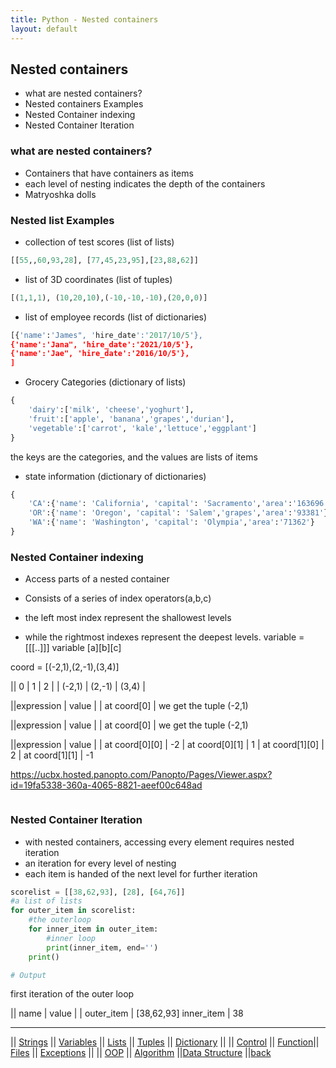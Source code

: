 ```yaml
---
title: Python - Nested containers 
layout: default
---
```


## Nested containers

* what are nested containers?
* Nested containers Examples
* Nested Container indexing
* Nested Container Iteration

### what are nested containers?

* Containers that have containers as items
* each level of nesting indicates the depth of the containers
* Matryoshka dolls

### Nested list Examples

* collection of test scores (list of lists)

```python
[[55,,60,93,28], [77,45,23,95],[23,88,62]]
```

* list of 3D coordinates (list of tuples)

```python
[(1,1,1), (10,20,10),(-10,-10,-10),(20,0,0)]
```

* list of employee records (list of dictionaries)

```python
[{'name':'James", 'hire_date':'2017/10/5'}, 
{'name':'Jana", 'hire_date':'2021/10/5'}, 
{'name':'Jae", 'hire_date':'2016/10/5'}, 
]
```

* Grocery Categories (dictionary of lists)

```python
{
    'dairy':['milk', 'cheese','yoghurt'],
    'fruit':['apple', 'banana','grapes','durian'],
    'vegetable':['carrot', 'kale','lettuce','eggplant']
}
```

the keys are the categories, and the values are lists of items

* state information (dictionary of dictionaries)

```python
{
    'CA':{'name': 'California', 'capital': 'Sacramento','area':'163696'},
    'OR':{'name': 'Oregon', 'capital': 'Salem','grapes','area':'93381'},
    'WA':{'name': 'Washington', 'capital': 'Olympia','area':'71362'}
}
```

### Nested Container indexing

* Access parts of a nested container
* Consists of a series of index operators(a,b,c)

* the left most index represent the shallowest levels
* while the rightmost indexes represent the deepest levels.
variable = [[[..]]]
variable [a][b][c]

coord = [(-2,1),(2,-1),(3,4)]

|| 0 | 1 | 2 |
| (-2,1) | (2,-1) | (3,4) |

||expression | value |
| at coord[0]  | we get the tuple (-2,1)


||expression | value |
| at coord[0]  | we get the tuple (-2,1)

||expression | value |
| at coord[0][0]  | -2
| at coord[0][1]  | 1
| at coord[1][0]  | 2
| at coord[1][1]  | -1

https://ucbx.hosted.panopto.com/Panopto/Pages/Viewer.aspx?id=19fa5338-360a-4065-8821-aeef00c648ad

```python

```

### Nested Container Iteration

* with nested containers, accessing every element requires nested iteration
* an iteration for every level of nesting
* each item is handed of the next level for further iteration

```python
scorelist = [[38,62,93], [28], [64,76]]
#a list of lists
for outer_item in scorelist:
    #the outerloop
    for inner_item in outer_item:
        #inner loop
        print(inner_item, end='')
    print()

# Output
```

first iteration of the outer loop

|| name | value |
| outer_item  | [38,62,93]
 inner_item | 38

 ---
|| [Strings](./strings.html) || [Variables](./variables.html) || [Lists](./lists.html) || [Tuples](./tuples.html) || [Dictionary](./dictionary.html) ||
|| [Control](./control.html) || [Function](./function.html)|| [Files](./files.html) || [Exceptions](./exceptions.html) ||
|| [OOP](./oop.html) || [Algorithm](./algorithm.html) ||[Data Structure](./datastructure.html) ||[back](./index.html)
